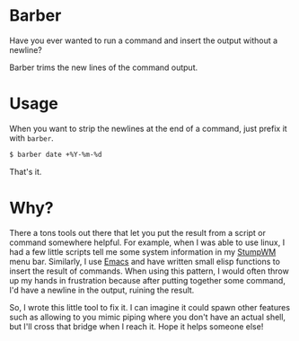 Barber
======

Have you ever wanted to run a command and insert the output without a
newline?

Barber trims the new lines of the command output.


Usage
=====

When you want to strip the newlines at the end of a command, just
prefix it with `barber`.

```bash
$ barber date +%Y-%m-%d
```

That's it.


Why?
====

There a tons tools out there that let you put the result from a script
or command somewhere helpful. For example, when I was able to use
linux, I had a few little scripts tell me some system information in
my [StumpWM](https://stumpwm.github.io/) menu bar. Similarly, I use
[Emacs](https://www.gnu.org/software/emacs/) and have written small
elisp functions to insert the result of commands. When using this
pattern, I would often throw up my hands in frustration because after
putting together some command, I'd have a newline in the output,
ruining the result.

So, I wrote this little tool to fix it. I can imagine it could spawn
other features such as allowing to you mimic piping where you don't
have an actual shell, but I'll cross that bridge when I reach it. Hope
it helps someone else!
